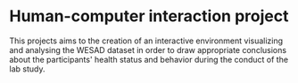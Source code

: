 # Human-computer interaction project

This projects aims to the creation of an interactive environment visualizing and analysing the WESAD dataset in order to draw appropriate conclusions about the participants' health status and behavior during the conduct of the lab study. 
